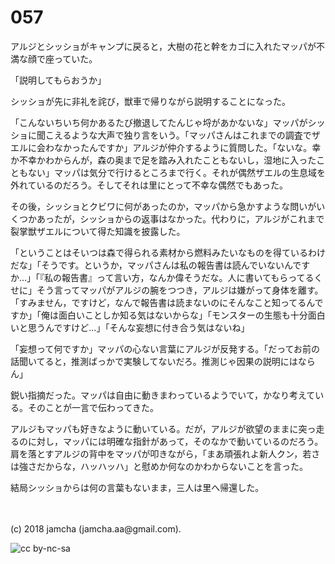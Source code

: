 # 057

アルジとシッショがキャンプに戻ると，大樹の花と幹をカゴに入れたマッパが不満な顔で座っていた。  

「説明してもらおうか」  

シッショが先に非礼を詫び，獣車で帰りながら説明することになった。  

「こんないちいち何かあるたび撤退してたんじゃ埒があかないな」マッパがシッショに聞こえるような大声で独り言をいう。「マッパさんはこれまでの調査でザエルに会わなかったんですか」アルジが仲介するように質問した。「ないな。幸か不幸かわからんが，森の奥まで足を踏み入れたこともないし，湿地に入ったこともない」マッパは気分で行けるところまで行く。それが偶然ザエルの生息域を外れているのだろう。そしてそれは里にとって不幸な偶然でもあった。  

その後，シッショとクビワに何があったのか，マッパから急かすような問いがいくつかあったが，シッショからの返事はなかった。代わりに，アルジがこれまで裂掌獣ザエルについて得た知識を披露した。  

「ということはそいつは森で得られる素材から燃料みたいなものを得ているわけだな」「そうです。というか，マッパさんは私の報告書は読んでいないんですか…」「『私の報告書』って言い方，なんか偉そうだな。人に書いてもらってるくせに」そう言ってマッパがアルジの腕をつつき，アルジは嫌がって身体を離す。「すみません，ですけど，なんで報告書は読まないのにそんなこと知ってるんですか」「俺は面白いことしか知る気はないからな」「モンスターの生態も十分面白いと思うんですけど…」「そんな妄想に付き合う気はないね」  

「妄想って何ですか」マッパの心ない言葉にアルジが反発する。「だってお前の話聞いてると，推測ばっかで実験してないだろ。推測じゃ因果の説明にはならん」  

鋭い指摘だった。マッパは自由に動きまわっているようでいて，かなり考えている。そのことが一言で伝わってきた。  

アルジもマッパも好きなように動いている。だが，アルジが欲望のままに突っ走るのに対し，マッパには明確な指針があって，そのなかで動いているのだろう。肩を落とすアルジの背中をマッパが叩きながら，「まあ頑張れよ新人クン，若さは強さだからな，ハッハッハ」と慰めか何なのかわからないことを言った。  

結局シッショからは何の言葉もないまま，三人は里へ帰還した。  

<br>  
<br>  
(c) 2018 jamcha (jamcha.aa@gmail.com).  

![cc by-nc-sa](https://i.creativecommons.org/l/by-nc-sa/4.0/88x31.png)
